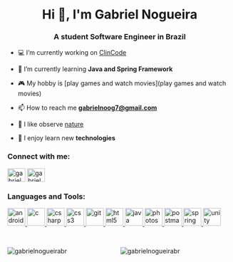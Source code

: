 <h1 align="center">Hi 👋, I'm Gabriel Nogueira</h1>
<h3 align="center">A student Software Engineer in Brazil</h3>

- 💻 I’m currently working on [ClinCode](https://github.com/GabrielNogueiraBR/ClinCode-Sistema-para-Clinicas)

- 🌱 I’m currently learning **Java and Spring Framework**

- 🎮 My hobby is [play games and watch movies](play games and watch movies)

- 📫 How to reach me **gabrielnoog7@gmail.com**

- 🍃 I like observe [nature](nature)

- 🚀 I enjoy learn new **technologies**

<h3 align="left">Connect with me:</h3>
<p align="left">
<a href="https://linkedin.com/in/gabrielnogueira7" target="blank"><img align="center" src="https://cdn.jsdelivr.net/npm/simple-icons@3.0.1/icons/linkedin.svg" alt="gabrielnogueira7" height="30" width="40" /></a>
<a href="https://instagram.com/gabriel_noog" target="blank"><img align="center" src="https://cdn.jsdelivr.net/npm/simple-icons@3.0.1/icons/instagram.svg" alt="gabriel_noog" height="30" width="40" /></a>
</p>



<h3 align="left">Languages and Tools:</h3>
<p align="left"> <a href="https://developer.android.com" target="_blank"> <img src="https://devicons.github.io/devicon/devicon.git/icons/android/android-original-wordmark.svg" alt="android" width="40" height="40"/> </a> <a href="https://www.cprogramming.com/" target="_blank"> <img src="https://devicons.github.io/devicon/devicon.git/icons/c/c-original.svg" alt="c" width="40" height="40"/> </a> <a href="https://www.w3schools.com/cs/" target="_blank"> <img src="https://devicons.github.io/devicon/devicon.git/icons/csharp/csharp-original.svg" alt="csharp" width="40" height="40"/> </a> <a href="https://www.w3schools.com/css/" target="_blank"> <img src="https://devicons.github.io/devicon/devicon.git/icons/css3/css3-original-wordmark.svg" alt="css3" width="40" height="40"/> </a> <a href="https://git-scm.com/" target="_blank"> <img src="https://www.vectorlogo.zone/logos/git-scm/git-scm-icon.svg" alt="git" width="40" height="40"/> </a> <a href="https://www.w3.org/html/" target="_blank"> <img src="https://devicons.github.io/devicon/devicon.git/icons/html5/html5-original-wordmark.svg" alt="html5" width="40" height="40"/> </a> <a href="https://www.java.com" target="_blank"> <img src="https://devicons.github.io/devicon/devicon.git/icons/java/java-original-wordmark.svg" alt="java" width="40" height="40"/> </a> <a href="https://www.photoshop.com/en" target="_blank"> <img src="https://devicons.github.io/devicon/devicon.git/icons/photoshop/photoshop-plain.svg" alt="photoshop" width="40" height="40"/> </a> <a href="https://postman.com" target="_blank"> <img src="https://www.vectorlogo.zone/logos/getpostman/getpostman-icon.svg" alt="postman" width="40" height="40"/> </a> <a href="https://spring.io/" target="_blank"> <img src="https://www.vectorlogo.zone/logos/springio/springio-icon.svg" alt="spring" width="40" height="40"/> </a> <a href="https://unity.com/" target="_blank"> <img src="https://www.vectorlogo.zone/logos/unity3d/unity3d-icon.svg" alt="unity" width="40" height="40"/> </a> </p>


<br>
<p align="center"> 
  <img align="left" src="https://github-readme-stats.vercel.app/api/top-langs?username=gabrielnogueirabr&show_icons=true&theme=tokyonight&locale=en&layout=compact" alt="gabrielnogueirabr" />
  <img align="center" src="https://github-readme-stats.vercel.app/api?username=gabrielnogueirabr&show_icons=true&theme=tokyonight&locale=en" alt="gabrielnogueirabr" />
</p>
